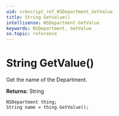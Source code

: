 ```yaml
---
uid: crmscript_ref_NSDepartment_GetValue
title: String GetValue()
intellisense: NSDepartment.GetValue
keywords: NSDepartment, GetValue
so.topic: reference
---
```


# String GetValue()

Get the name of the Department.

**Returns:** String

```crmscript
NSDepartment thing;
String name = thing.GetValue();
```

